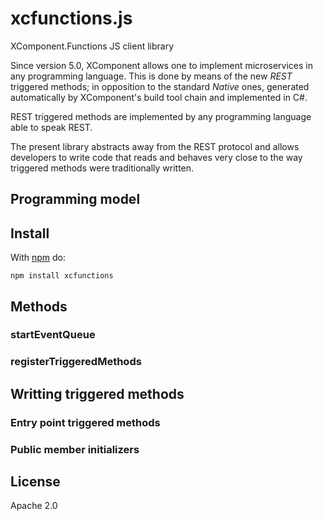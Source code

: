 # xcfunctions.js

XComponent.Functions JS client library

Since version 5.0, XComponent allows one to implement microservices in any programming language. This is done by means of the new  *REST*  triggered methods; in opposition to the standard *Native* ones, generated automatically by XComponent's build tool chain and implemented in C#.

REST triggered methods are implemented by any programming language able to speak REST.

The present library abstracts away from the REST protocol and allows developers to write code that reads and behaves very close to the way triggered methods were traditionally written.

## Programming model

## Install

With [npm](https://npmjs.org) do:

`npm install xcfunctions`

## Methods

### startEventQueue

### registerTriggeredMethods

## Writting triggered methods

### Entry point triggered methods

### Public member initializers

## License

Apache 2.0
